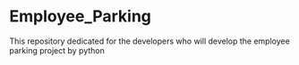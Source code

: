 # Employee_Parking
This repository dedicated for the developers who will develop the employee parking project by python
